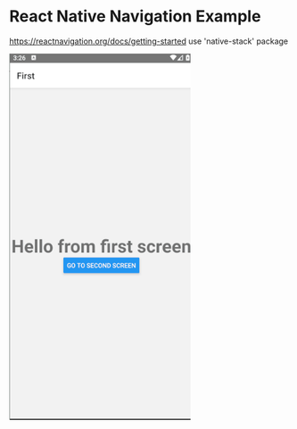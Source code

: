 # React Native Navigation Example 

https://reactnavigation.org/docs/getting-started
use 'native-stack' package

<img src="./navigate.gif" alt="example" />
